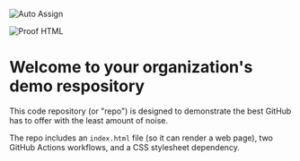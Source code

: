 ![Auto Assign](https://github.com/xGinLabs/demo-repository/actions/workflows/auto-assign.yml/badge.svg)

![Proof HTML](https://github.com/xGinLabs/demo-repository/actions/workflows/proof-html.yml/badge.svg)

# Welcome to your organization's demo respository
This code repository (or "repo") is designed to demonstrate the best GitHub has to offer with the least amount of noise.

The repo includes an `index.html` file (so it can render a web page), two GitHub Actions workflows, and a CSS stylesheet dependency.
